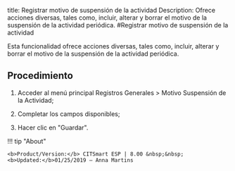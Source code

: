 title: Registrar motivo de suspensión de la actividad
Description: Ofrece acciones diversas, tales como, incluir, alterar y borrar el motivo de la suspensión de la actividad periódica.
#Registrar motivo de suspensión de la actividad

Esta funcionalidad ofrece acciones diversas, tales como, incluir, alterar y
borrar el motivo de la suspensión de la actividad periódica.

Procedimiento
-----------------

1.  Acceder al menú principal Registros Generales \> Motivo Suspensión de la
    Actividad;

2.  Completar los campos disponibles;

3.  Hacer clic en "Guardar".


!!! tip "About"

    <b>Product/Version:</b> CITSmart ESP | 8.00 &nbsp;&nbsp;
    <b>Updated:</b>01/25/2019 – Anna Martins
